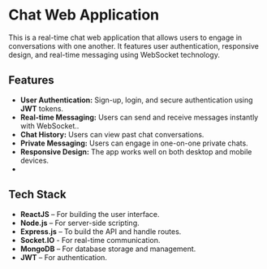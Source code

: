 # **Chat Web Application**

This is a real-time chat web application that allows users to engage in conversations with one another. It features user authentication, responsive design, and real-time messaging using WebSocket technology.

## **Features**
- **User Authentication:** Sign-up, login, and secure authentication using **JWT** tokens.
- **Real-time Messaging:** Users can send and receive messages instantly with WebSocket..
- **Chat History:** Users can view past chat conversations.
- **Private Messaging:** Users can engage in one-on-one private chats.
- **Responsive Design:** The app works well on both desktop and mobile devices.
- 

## **Tech Stack**
- **ReactJS** – For building the user interface.
- **Node.js** – For server-side scripting.
- **Express.js** – To build the API and handle routes.
- **Socket.IO** -  For real-time communication.
- **MongoDB** – For database storage and management.
- **JWT** – For authentication.


